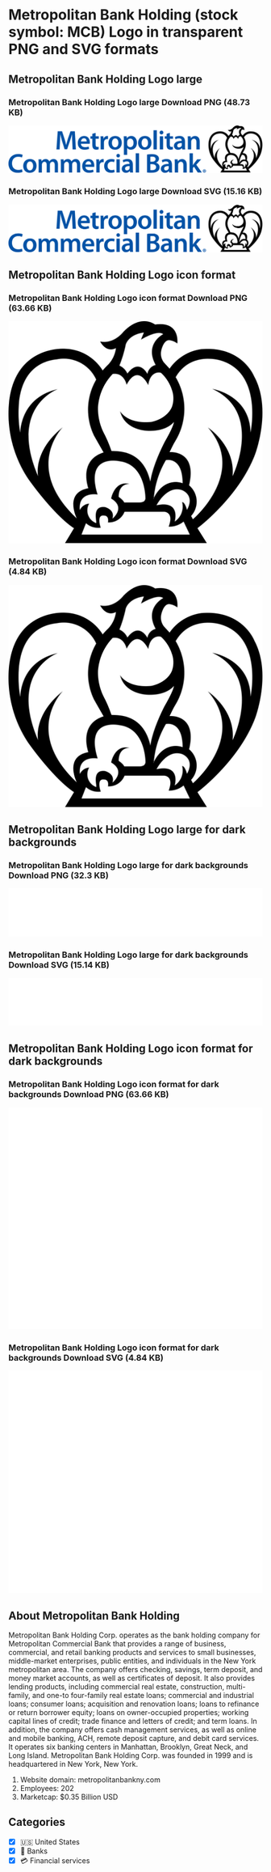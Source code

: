 # Metropolitan Bank Holding (stock symbol: MCB) Logo in transparent PNG and SVG formats

## Metropolitan Bank Holding Logo large

### Metropolitan Bank Holding Logo large Download PNG (48.73 KB)

![Metropolitan Bank Holding Logo large Download PNG (48.73 KB)](/img/orig/MCB_BIG-f1c20579.png)

### Metropolitan Bank Holding Logo large Download SVG (15.16 KB)

![Metropolitan Bank Holding Logo large Download SVG (15.16 KB)](/img/orig/MCB_BIG-4d1c7c6d.svg)

## Metropolitan Bank Holding Logo icon format

### Metropolitan Bank Holding Logo icon format Download PNG (63.66 KB)

![Metropolitan Bank Holding Logo icon format Download PNG (63.66 KB)](/img/orig/MCB-d59b36e0.png)

### Metropolitan Bank Holding Logo icon format Download SVG (4.84 KB)

![Metropolitan Bank Holding Logo icon format Download SVG (4.84 KB)](/img/orig/MCB-cb958d52.svg)

## Metropolitan Bank Holding Logo large for dark backgrounds

### Metropolitan Bank Holding Logo large for dark backgrounds Download PNG (32.3 KB)

![Metropolitan Bank Holding Logo large for dark backgrounds Download PNG (32.3 KB)](/img/orig/MCB_BIG.D-09699c09.png)

### Metropolitan Bank Holding Logo large for dark backgrounds Download SVG (15.14 KB)

![Metropolitan Bank Holding Logo large for dark backgrounds Download SVG (15.14 KB)](/img/orig/MCB_BIG.D-6821a82a.svg)

## Metropolitan Bank Holding Logo icon format for dark backgrounds

### Metropolitan Bank Holding Logo icon format for dark backgrounds Download PNG (63.66 KB)

![Metropolitan Bank Holding Logo icon format for dark backgrounds Download PNG (63.66 KB)](/img/orig/MCB.D-a175faac.png)

### Metropolitan Bank Holding Logo icon format for dark backgrounds Download SVG (4.84 KB)

![Metropolitan Bank Holding Logo icon format for dark backgrounds Download SVG (4.84 KB)](/img/orig/MCB.D-3d1fca37.svg)

## About Metropolitan Bank Holding

Metropolitan Bank Holding Corp. operates as the bank holding company for Metropolitan Commercial Bank that provides a range of business, commercial, and retail banking products and services to small businesses, middle-market enterprises, public entities, and individuals in the New York metropolitan area. The company offers checking, savings, term deposit, and money market accounts, as well as certificates of deposit. It also provides lending products, including commercial real estate, construction, multi-family, and one-to four-family real estate loans; commercial and industrial loans; consumer loans; acquisition and renovation loans; loans to refinance or return borrower equity; loans on owner-occupied properties; working capital lines of credit; trade finance and letters of credit; and term loans. In addition, the company offers cash management services, as well as online and mobile banking, ACH, remote deposit capture, and debit card services. It operates six banking centers in Manhattan, Brooklyn, Great Neck, and Long Island. Metropolitan Bank Holding Corp. was founded in 1999 and is headquartered in New York, New York.

1. Website domain: metropolitanbankny.com
2. Employees: 202
3. Marketcap: $0.35 Billion USD


## Categories
- [x] 🇺🇸 United States
- [x] 🏦 Banks
- [x] 💳 Financial services
